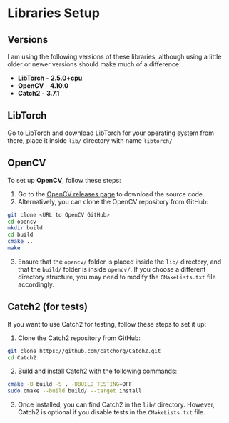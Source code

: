 # Libraries Setup

## Versions
I am using the following versions of these libraries, although using a little older or newer versions should make much of a difference:
- **LibTorch** - **2.5.0+cpu**
- **OpenCV** - **4.10.0**
- **Catch2** - **3.7.1**

## LibTorch
Go to [LibTorch](https://pytorch.org/) and download LibTorch for your operating system from there, place it inside `lib/` directory with name `libtorch/`

## OpenCV
To set up **OpenCV**, follow these steps:

1. Go to the [OpenCV releases page](https://opencv.org/releases/) to download the source code.
2. Alternatively, you can clone the OpenCV repository from GitHub:
```bash
git clone <URL to OpenCV GitHub>
cd opencv
mkdir build
cd build
cmake ..
make
```
3. Ensure that the `opencv/` folder is placed inside the `lib/` directory, and that the `build/` folder is inside `opencv/`. If you choose a different directory structure, you may need to modify the `CMakeLists.txt` file accordingly.

## Catch2 (for tests)
If you want to use Catch2 for testing, follow these steps to set it up:
1. Clone the Catch2 repository from GitHub:
```bash
git clone https://github.com/catchorg/Catch2.git
cd Catch2
```
2. Build and install Catch2 with the following commands:
```bash
cmake -B build -S . -DBUILD_TESTING=OFF
sudo cmake --build build/ --target install
```
3. Once installed, you can find Catch2 in the `lib/` directory. However, Catch2 is optional if you disable tests in the `CMakeLists.txt` file.
